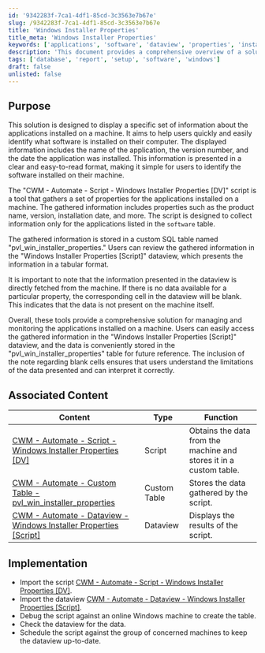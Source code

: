 ```yaml
---
id: '9342283f-7ca1-4df1-85cd-3c3563e7b67e'
slug: /9342283f-7ca1-4df1-85cd-3c3563e7b67e
title: 'Windows Installer Properties'
title_meta: 'Windows Installer Properties'
keywords: ['applications', 'software', 'dataview', 'properties', 'installation']
description: 'This document provides a comprehensive overview of a solution designed to display information about applications installed on a machine, including their name, version number, and installation date. It describes the functionality of the script that gathers this information, how it is stored in a custom SQL table, and how users can access it through a dataview for effective management and monitoring of installed software.'
tags: ['database', 'report', 'setup', 'software', 'windows']
draft: false
unlisted: false
---
```


## Purpose

This solution is designed to display a specific set of information about the applications installed on a machine. It aims to help users quickly and easily identify what software is installed on their computer. The displayed information includes the name of the application, the version number, and the date the application was installed. This information is presented in a clear and easy-to-read format, making it simple for users to identify the software installed on their machine.

The "CWM - Automate - Script - Windows Installer Properties [DV]" script is a tool that gathers a set of properties for the applications installed on a machine. The gathered information includes properties such as the product name, version, installation date, and more. The script is designed to collect information only for the applications listed in the `software` table.

The gathered information is stored in a custom SQL table named "pvl_win_installer_properties." Users can review the gathered information in the "Windows Installer Properties [Script]" dataview, which presents the information in a tabular format.

It is important to note that the information presented in the dataview is directly fetched from the machine. If there is no data available for a particular property, the corresponding cell in the dataview will be blank. This indicates that the data is not present on the machine itself.

Overall, these tools provide a comprehensive solution for managing and monitoring the applications installed on a machine. Users can easily access the gathered information in the "Windows Installer Properties [Script]" dataview, and the data is conveniently stored in the "pvl_win_installer_properties" table for future reference. The inclusion of the note regarding blank cells ensures that users understand the limitations of the data presented and can interpret it correctly.

## Associated Content

| Content                                                                                                 | Type         | Function                                                |
|---------------------------------------------------------------------------------------------------------|--------------|--------------------------------------------------------|
| [CWM - Automate - Script - Windows Installer Properties [DV]](/docs/d2ceaf24-a522-423a-be42-f0e120ffaba8) | Script       | Obtains the data from the machine and stores it in a custom table. |
| [CWM - Automate - Custom Table - pvl_win_installer_properties](/docs/14ac705d-21c7-4320-b958-3ed5281c43d6) | Custom Table | Stores the data gathered by the script.                |
| [CWM - Automate - Dataview - Windows Installer Properties [Script]](/docs/2bd432dd-e9c1-4819-ba7a-fe32386e56d7) | Dataview     | Displays the results of the script.                    |

## Implementation

- Import the script [CWM - Automate - Script - Windows Installer Properties [DV]](/docs/d2ceaf24-a522-423a-be42-f0e120ffaba8).
- Import the dataview [CWM - Automate - Dataview - Windows Installer Properties [Script]](/docs/2bd432dd-e9c1-4819-ba7a-fe32386e56d7).
- Debug the script against an online Windows machine to create the table.
- Check the dataview for the data.
- Schedule the script against the group of concerned machines to keep the dataview up-to-date.

